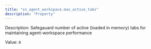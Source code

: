```yaml
---
title: "sn_agent_workspace.max_active_tabs"
description: "Property"
---
```


Description: Safegauard number of active (loaded in memory) tabs for maintaining agent-workspace performance

Value: `8`